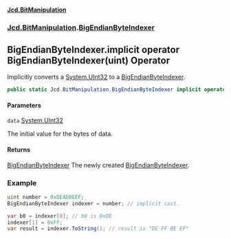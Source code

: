 #### [Jcd.BitManipulation](index.md 'index')

### [Jcd.BitManipulation](Jcd.BitManipulation.md 'Jcd.BitManipulation').[BigEndianByteIndexer](Jcd.BitManipulation.BigEndianByteIndexer.md 'Jcd.BitManipulation.BigEndianByteIndexer')

## BigEndianByteIndexer.implicit operator BigEndianByteIndexer(uint) Operator

Implicitly converts a [System.UInt32](https://docs.microsoft.com/en-us/dotnet/api/System.UInt32 'System.UInt32') to a [BigEndianByteIndexer](Jcd.BitManipulation.BigEndianByteIndexer.md 'Jcd.BitManipulation.BigEndianByteIndexer').

```csharp
public static Jcd.BitManipulation.BigEndianByteIndexer implicit operator BigEndianByteIndexer(uint data);
```

#### Parameters

<a name='Jcd.BitManipulation.BigEndianByteIndexer.op_ImplicitJcd.BitManipulation.BigEndianByteIndexer(uint).data'></a>

`data` [System.UInt32](https://docs.microsoft.com/en-us/dotnet/api/System.UInt32 'System.UInt32')

The initial value for the bytes of data.

#### Returns

[BigEndianByteIndexer](Jcd.BitManipulation.BigEndianByteIndexer.md 'Jcd.BitManipulation.BigEndianByteIndexer')
The newly created [BigEndianByteIndexer](Jcd.BitManipulation.BigEndianByteIndexer.md 'Jcd.BitManipulation.BigEndianByteIndexer').

### Example

```csharp
uint number = 0xDEADBEEF;
BigEndianByteIndexer indexer = number; // implicit cast.

var b0 = indexer[0]; // b0 is 0xDE
indexer[1] = 0xFF;
var result = indexer.ToString(); // result is "DE FF BE EF"
```